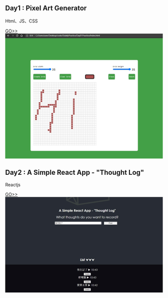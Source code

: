 ## Day1 : Pixel Art Generator
Html、JS、CSS

[GO>>](./Day01Practice)
![finish1](./Day01Practice/img/finish.jpg)


## Day2 : A Simple React App - "Thought Log"
Reactjs

[GO>>](./Day02Practice/thought_log)
![finish1](./Day02Practice/thought_log/img/finish.jpg)



